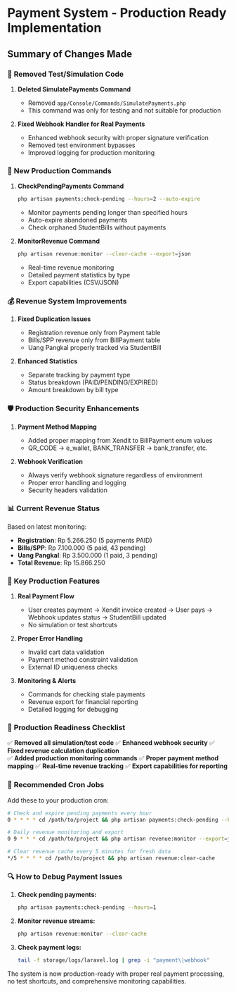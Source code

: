 # Payment System - Production Ready Implementation

## Summary of Changes Made

### 🔧 **Removed Test/Simulation Code**

1. **Deleted SimulatePayments Command**
   - Removed `app/Console/Commands/SimulatePayments.php`
   - This command was only for testing and not suitable for production

2. **Fixed Webhook Handler for Real Payments**
   - Enhanced webhook security with proper signature verification
   - Removed test environment bypasses
   - Improved logging for production monitoring

### 🚀 **New Production Commands**

1. **CheckPendingPayments Command**
   ```bash
   php artisan payments:check-pending --hours=2 --auto-expire
   ```
   - Monitor payments pending longer than specified hours
   - Auto-expire abandoned payments
   - Check orphaned StudentBills without payments

2. **MonitorRevenue Command**
   ```bash
   php artisan revenue:monitor --clear-cache --export=json
   ```
   - Real-time revenue monitoring
   - Detailed payment statistics by type
   - Export capabilities (CSV/JSON)

### 💰 **Revenue System Improvements**

1. **Fixed Duplication Issues**
   - Registration revenue only from Payment table
   - Bills/SPP revenue only from BillPayment table
   - Uang Pangkal properly tracked via StudentBill

2. **Enhanced Statistics**
   - Separate tracking by payment type
   - Status breakdown (PAID/PENDING/EXPIRED)
   - Amount breakdown by bill type

### 🛡️ **Production Security Enhancements**

1. **Payment Method Mapping**
   - Added proper mapping from Xendit to BillPayment enum values
   - QR_CODE → e_wallet, BANK_TRANSFER → bank_transfer, etc.

2. **Webhook Verification**
   - Always verify webhook signature regardless of environment
   - Proper error handling and logging
   - Security headers validation

### 📊 **Current Revenue Status**

Based on latest monitoring:
- **Registration**: Rp 5.266.250 (5 payments PAID)
- **Bills/SPP**: Rp 7.100.000 (5 paid, 43 pending)
- **Uang Pangkal**: Rp 3.500.000 (1 paid, 3 pending)
- **Total Revenue**: Rp 15.866.250

### 🎯 **Key Production Features**

1. **Real Payment Flow**
   - User creates payment → Xendit invoice created → User pays → Webhook updates status → StudentBill updated
   - No simulation or test shortcuts

2. **Proper Error Handling**
   - Invalid cart data validation
   - Payment method constraint validation
   - External ID uniqueness checks

3. **Monitoring & Alerts**
   - Commands for checking stale payments
   - Revenue export for financial reporting
   - Detailed logging for debugging

### 🚦 **Production Readiness Checklist**

✅ **Removed all simulation/test code**
✅ **Enhanced webhook security**
✅ **Fixed revenue calculation duplication**  
✅ **Added production monitoring commands**
✅ **Proper payment method mapping**
✅ **Real-time revenue tracking**
✅ **Export capabilities for reporting**

### 📝 **Recommended Cron Jobs**

Add these to your production cron:

```bash
# Check and expire pending payments every hour
0 * * * * cd /path/to/project && php artisan payments:check-pending --hours=2 --auto-expire

# Daily revenue monitoring and export
0 9 * * * cd /path/to/project && php artisan revenue:monitor --export=json

# Clear revenue cache every 5 minutes for fresh data
*/5 * * * * cd /path/to/project && php artisan revenue:clear-cache
```

### 🔍 **How to Debug Payment Issues**

1. **Check pending payments:**
   ```bash
   php artisan payments:check-pending --hours=1
   ```

2. **Monitor revenue streams:**
   ```bash
   php artisan revenue:monitor --clear-cache
   ```

3. **Check payment logs:**
   ```bash
   tail -f storage/logs/laravel.log | grep -i "payment\|webhook"
   ```

The system is now production-ready with proper real payment processing, no test shortcuts, and comprehensive monitoring capabilities.
